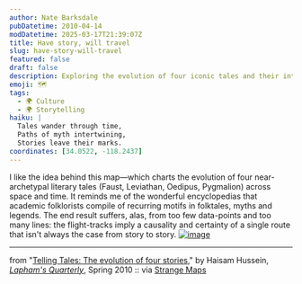 ```yaml
---
author: Nate Barksdale
pubDatetime: 2010-04-14
modDatetime: 2025-03-17T21:39:07Z
title: Have story, will travel
slug: have-story-will-travel
featured: false
draft: false
description: Exploring the evolution of four iconic tales and their interconnected journeys across cultures and time.
emoji: 🗺️
tags:
  - 🌍 Culture
  - 🌍 Storytelling
haiku: |
  Tales wander through time,  
  Paths of myth intertwining,  
  Stories leave their marks.
coordinates: [34.0522, -118.2437]
---
```


I like the idea behind this map—which charts the evolution of four near-archetypal literary tales (Faust, Leviathan, Oedipus, Pygmalion) across space and time. It reminds me of the wonderful encyclopedias that academic folklorists compile of recurring motifs in folktales, myths and legends. The end result suffers, alas, from too few data-points and too many lines: the flight-tracks imply a causality and certainty of a single route that isn't always the case from story to story. [![image](http://culture-making.com/media/litmap.jpg)](http://strangemaps.wordpress.com/2010/03/22/451-a-map-of-four-well-travelled-tales/)

---

from "[Telling Tales: The evolution of four stories](https://www.google.com/search?q=%22Telling%20Tales%3A%20The%20evolution%20of%20four%20stories%22%20laphamsquarterly.org)," by Haisam Hussein, [_Lapham's Quarterly_](http://web.archive.org/web/20131002083928/http://laphamsquarterly.org:80/visual/assets_c/2010/03/Spring2010Map-1211.php), Spring 2010 :: via [Strange Maps](http://strangemaps.wordpress.com/2010/03/22/451-a-map-of-four-well-travelled-tales/)
